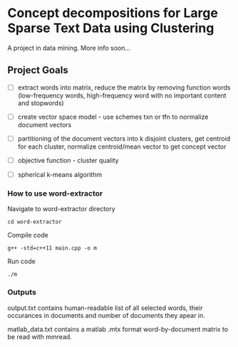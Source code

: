 # Concept decompositions for Large Sparse Text Data using Clustering
A project in data mining. More info soon...

## Project Goals

- [ ] extract words into matrix, reduce the matrix by removing function words (low-frequency words, high-frequency word with no important content and stopwords) 
- [ ] create vector space model - use schemes txn or tfn to normalize document vectors
- [ ] partitioning of the document vectors into k disjoint clusters, get centroid for each cluster, normalize centroid/mean vector to get concept vector
- [ ] objective function - cluster quality
- [ ] spherical k-means algorithm


### How to use word-extractor

Navigate to word-extractor directory
```
cd word-extractor
```

Compile code
```
g++ -std=c++11 main.cpp -o m
```

Run code
```
./m
```

### Outputs

output.txt contains human-readable list of all selected words, their occurances in documents and number of documents they apear in.

matlab_data.txt contains a matlab .mtx format word-by-document matrix to be read with mmread.


